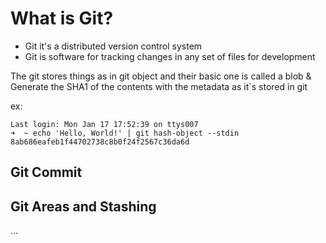 # What is Git?
- Git it's a distributed version control system
- Git is software for tracking changes in any set of files for development

The git stores things as in git object and their basic one is called a blob & Generate the SHA1 of the contents with the metadata as it`s stored in git

ex:
```
Last login: Mon Jan 17 17:52:39 on ttys007
➜  ~ echo 'Hello, World!' | git hash-object --stdin
8ab686eafeb1f44702738c8b0f24f2567c36da6d
```

## Git Commit


## Git Areas and Stashing
...

